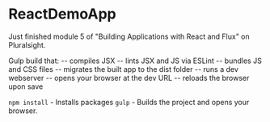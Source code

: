 # ReactDemoApp

Just finished module 5 of "Building Applications with React and Flux" on Pluralsight.

Gulp build that:
-- compiles JSX
-- lints JSX and JS via ESLint
-- bundles JS and CSS files
-- migrates the built app to the dist folder
-- runs a dev webserver
-- opens your browser at the dev URL
-- reloads the browser upon save

```npm install``` - Installs packages
```gulp``` - Builds the project and opens your browser.